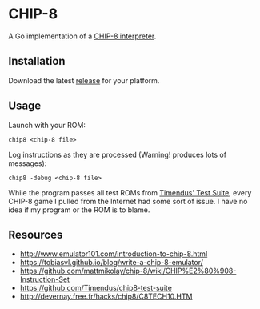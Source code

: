 # CHIP-8
A Go implementation of a [CHIP-8 interpreter](https://www.wikiwand.com/en/CHIP-8).

## Installation
Download the latest [release](https://github.com/braheezy/chip-8/releases) for your platform.

## Usage
Launch with your ROM:

    chip8 <chip-8 file>

Log instructions as they are processed (Warning! produces lots of messages):

    chip8 -debug <chip-8 file>

While the program passes all test ROMs from [Timendus' Test Suite](https://github.com/Timendus/chip8-test-suite), every
CHIP-8 game I pulled from the Internet had some sort of issue. I have no idea if my program or the ROM is to blame.

## Resources
- http://www.emulator101.com/introduction-to-chip-8.html
- https://tobiasvl.github.io/blog/write-a-chip-8-emulator/
- https://github.com/mattmikolay/chip-8/wiki/CHIP%E2%80%908-Instruction-Set
- https://github.com/Timendus/chip8-test-suite
- http://devernay.free.fr/hacks/chip8/C8TECH10.HTM
